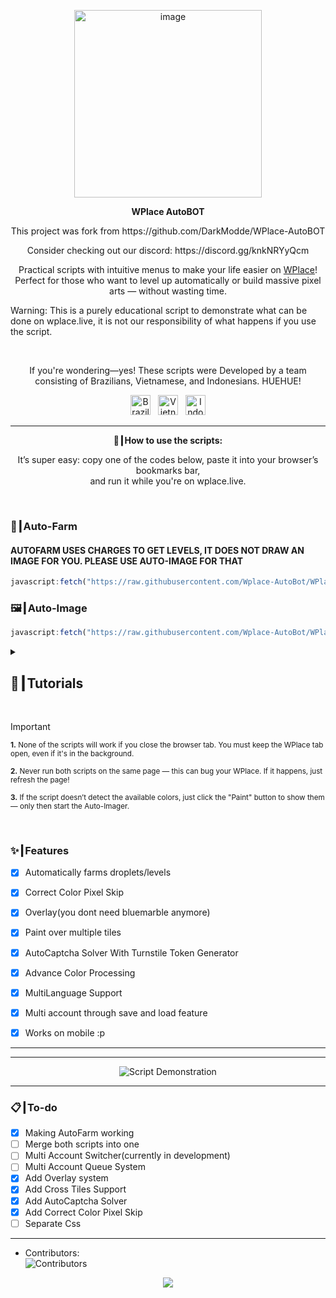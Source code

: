 <p align="center">
  <img width="300" height="300" alt="image" src="https://github.com/user-attachments/assets/92c38d55-37ef-4e88-bf24-9dba693fa0ab" />
</p>

<p align="center"><strong>WPlace AutoBOT</strong></p>
<p align="center">
This project was fork from https://github.com/DarkModde/WPlace-AutoBOT
</p>
<p align="center">
  Consider checking out our discord: https://discord.gg/knkNRYyQcm
</p>
<p align="center">
  Practical scripts with intuitive menus to make your life easier on <a href="https://wplace.live" target="_blank">WPlace</a>!<br>
  Perfect for those who want to level up automatically or build massive pixel arts — without wasting time.
  
  Warning: This is a purely educational script to demonstrate what can be done on wplace.live, it is not our responsibility of what happens if you use the script.
</p>

<br>

<p align="center">
  If you're wondering—yes! These scripts were Developed by a team consisting of Brazilians, Vietnamese, and Indonesians. HUEHUE!</strong></sub>
  <p align="center">
  <img src="https://cdn.jsdelivr.net/gh/hjnilsson/country-flags/svg/br.svg" alt="Brazil" width="32"/>
  &nbsp;
  <img src="https://cdn.jsdelivr.net/gh/hjnilsson/country-flags/svg/vn.svg" alt="Vietnam" width="32"/>
  &nbsp;
  <img src="https://cdn.jsdelivr.net/gh/hjnilsson/country-flags/svg/id.svg" alt="Indonesia" width="32"/>
</p>
</p>

---

<p align="center"><strong>🚀┃How to use the scripts:</strong></p>

<p align="center">
  It’s super easy: copy one of the codes below, paste it into your browser’s bookmarks bar,<br>
  and run it while you're on wplace.live.
</p>

<br>

### 🎯┃Auto-Farm
#### AUTOFARM USES CHARGES TO GET LEVELS, IT DOES NOT DRAW AN IMAGE FOR YOU. PLEASE USE AUTO-IMAGE FOR THAT
```js
javascript:fetch("https://raw.githubusercontent.com/Wplace-AutoBot/WPlace-AutoBOT/refs/heads/main/Auto-Farm.js").then(t=>t.text()).then(eval);
```

### 🖼️┃Auto-Image

```js
javascript:fetch("https://raw.githubusercontent.com/Wplace-AutoBot/WPlace-AutoBOT/refs/heads/main/Auto-Image.js").then(t=>t.text()).then(eval);
```

<details>
  <summary><h2>📖┃Tutorials</h2></summary>

---

![Parte 1](https://i.imgur.com/yneG5if.png)

---

![Parte 2](https://i.imgur.com/ZRpU0wZ.png)

---

![Parte 3](https://i.imgur.com/lfjfcEw.png)

</details>


<br>

> [!IMPORTANT]
> <p><sub><strong>1.</strong> None of the scripts will work if you close the browser tab. You must keep the WPlace tab open, even if it's in the background.</sub></p>
> <p><sub><strong>2.</strong> Never run both scripts on the same page — this can bug your WPlace. If it happens, just refresh the page!</sub></p>
> <p><sub><strong>3.</strong> If the script doesn’t detect the available colors, just click the "Paint" button to show them — only then start the Auto-Imager.</sub></p>

<br>

### ✨┃Features

- [x] Automatically farms droplets/levels
- [x] Correct Color Pixel Skip
- [x] Overlay(you dont need bluemarble anymore)
- [x] Paint over multiple tiles
- [x] AutoCaptcha Solver With Turnstile Token Generator
- [x] Advance Color Processing
- [x] MultiLanguage Support
- [x] Multi account through save and load feature
- [x] Works on mobile :p


---


---

<p align="center">
  <img src="https://i.imgur.com/lyNQUsY.png" alt="Script Demonstration"/>
</p>

---

### 📋┃To-do

- [x] Making AutoFarm working
- [ ] Merge both scripts into one
- [ ] Multi Account Switcher(currently in development)
- [ ] Multi Account Queue System
- [x] Add Overlay system
- [x] Add Cross Tiles Support
- [x] Add AutoCaptcha Solver
- [x] Add Correct Color Pixel Skip
- [ ] Separate Css

---

- Contributors:  
  <img src="https://contrib.rocks/image?repo=Wplace-AutoBot/WPlace-AutoBOT" alt="Contributors" />


<p align="center">
  <a href="#"><img src="https://komarev.com/ghpvc/?username=WPlace-AutoBOT&style=for-the-badge&label=Views:&color=gray"/></a>
</p>
